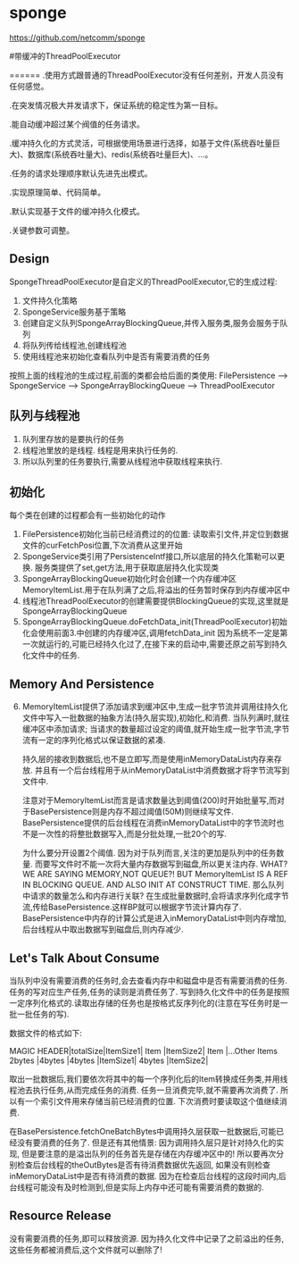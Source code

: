 sponge
======

https://github.com/netcomm/sponge

#带缓冲的ThreadPoolExecutor

======
.使用方式跟普通的ThreadPoolExecutor没有任何差别，开发人员没有任何感觉。

.在突发情况极大并发请求下，保证系统的稳定性为第一目标。

.能自动缓冲超过某个阀值的任务请求。

.缓冲持久化的方式灵活，可根据使用场景进行选择，如基于文件(系统吞吐量巨大)、数据库(系统吞吐量大)、redis(系统吞吐量巨大)、…。

.任务的请求处理顺序默认先进先出模式。

.实现原理简单、代码简单。

.默认实现基于文件的缓冲持久化模式。

.关键参数可调整。

## Design

SpongeThreadPoolExecutor是自定义的ThreadPoolExecutor,它的生成过程:
1. 文件持久化策略
2. SpongeService服务基于策略
3. 创建自定义队列SpongeArrayBlockingQueue,并传入服务类,服务会服务于队列
4. 将队列传给线程池,创建线程池
5. 使用线程池来初始化查看队列中是否有需要消费的任务

按照上面的线程池的生成过程,前面的类都会给后面的类使用:
FilePersistence --> SpongeService --> SpongeArrayBlockingQueue --> ThreadPoolExecutor

## 队列与线程池

1. 队列里存放的是要执行的任务
2. 线程池里放的是线程. 线程是用来执行任务的.
3. 所以队列里的任务要执行,需要从线程池中获取线程来执行.

## 初始化

每个类在创建的过程都会有一些初始化的动作
1. FilePersistence初始化当前已经消费过的的位置: 读取索引文件,并定位到数据文件的curFetchPosi位置,下次消费从这里开始
2. SpongeService类引用了PersistenceIntf接口,所以底层的持久化策勒可以更换. 服务类提供了set,get方法,用于获取底层持久化实现类
3. SpongeArrayBlockingQueue初始化时会创建一个内存缓冲区MemoryItemList.用于在队列满了之后,将溢出的任务暂时保存到内存缓冲区中
4. 线程池ThreadPoolExecutor的创建需要提供BlockingQueue的实现,这里就是SpongeArrayBlockingQueue
5. SpongeArrayBlockingQueue.doFetchData_init(ThreadPoolExecutor)初始化会使用前面3.中创建的内存缓冲区,调用fetchData_init
   因为系统不一定是第一次就运行的,可能已经持久化过了,在接下来的启动中,需要还原之前写到持久化文件中的任务.

## Memory And Persistence

6. MemoryItemList提供了添加请求到缓冲区中,生成一批字节流并调用往持久化文件中写入一批数据的抽象方法(持久层实现),初始化,和消费.
   当队列满时,就往缓冲区中添加请求; 当请求的数量超过设定的阈值,就开始生成一批字节流,字节流有一定的序列化格式以保证数据的紧凑.

   持久层的接收到数据后,也不是立即写,而是使用inMemoryDataList内存来存放.
   并且有一个后台线程用于从inMemoryDataList中消费数据才将字节流写到文件中.

   注意对于MemoryItemList而言是请求数量达到阈值(200)时开始批量写,而对于BasePersistence则是内存不超过阈值(50M)则继续写文件.
   BasePersistence提供的后台线程在消费inMemoryDataList中的字节流时也不是一次性的将整批数据写入,而是分批处理,一批20个的写.

   为什么要分开设置2个阈值. 因为对于队列而言,关注的更加是队列中的任务数量. 而要写文件时不能一次将大量内存数据写到磁盘,所以更关注内存.
   WHAT? WE ARE SAYING MEMORY,NOT QUEUE?! BUT MemoryItemList IS A REF IN BLOCKING QUEUE. AND ALSO INIT AT CONSTRUCT TIME.
   那么队列中请求的数量怎么和内存进行关联? 在生成批量数据时,会将请求序列化成字节流,传给BasePersistence.这样BP就可以根据字节流计算内存了.
   BasePersistence中内存的计算公式是进入inMemoryDataList中则内存增加,后台线程从中取出数据写到磁盘后,则内存减少.

## Let's Talk About Consume

当队列中没有需要消费的任务时,会去查看内存中和磁盘中是否有需要消费的任务. 任务的写对应生产任务,任务的读则是消费任务了.
写到持久化文件中的任务是按照一定序列化格式的.读取出存储的任务也是按格式反序列化的(注意在写任务时是一批一批任务的写).

数据文件的格式如下:

MAGIC HEADER|totalSize|ItemSize1|   Item  |ItemSize2|  Item   |...Other Items
2bytes      |4bytes   |4bytes   |ItemSize1| 4bytes  |ItemSize2|

取出一批数据后,我们要依次将其中的每一个序列化后的Item转换成任务类,并用线程池去执行任务,从而完成任务的消费.
任务一旦消费完毕,就不需要再次消费了. 所以有一个索引文件用来存储当前已经消费的位置. 下次消费时要读取这个值继续消费.

在BasePersistence.fetchOneBatchBytes中调用持久层获取一批数据后,可能已经没有要消费的任务了.
但是还有其他情景: 因为调用持久层只是针对持久化的实现, 但是要注意的是溢出队列的任务首先是存储在内存缓冲区中的!
所以要再次分别检查后台线程的theOutBytes是否有待消费数据优先返回, 如果没有则检查inMemoryDataList中是否有待消费的数据.
因为在检查后台线程的这段时间内,后台线程可能没有及时检测到,但是实际上内存中还可能有需要消费的数据的.

## Resource Release
没有需要消费的任务,即可以释放资源. 因为持久化文件中记录了之前溢出的任务, 这些任务都被消费后,这个文件就可以删除了!